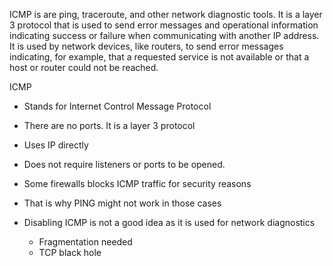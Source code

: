 ICMP is are ping, traceroute, and other network diagnostic tools. It is a layer 3 protocol that is used to send error messages and operational information indicating success or failure when communicating with another IP address. It is used by network devices, like routers, to send error messages indicating, for example, that a requested service is not available or that a host or router could not be reached.


ICMP
- Stands for Internet Control Message Protocol 
- There are no ports. It is a layer 3 protocol
- Uses IP directly
- Does not require listeners or ports to be opened. 

- Some firewalls blocks ICMP traffic for security reasons
- That is why PING might not work in those cases
- Disabling ICMP is not a good idea as it is used for network diagnostics
    - Fragmentation needed
    - TCP black hole